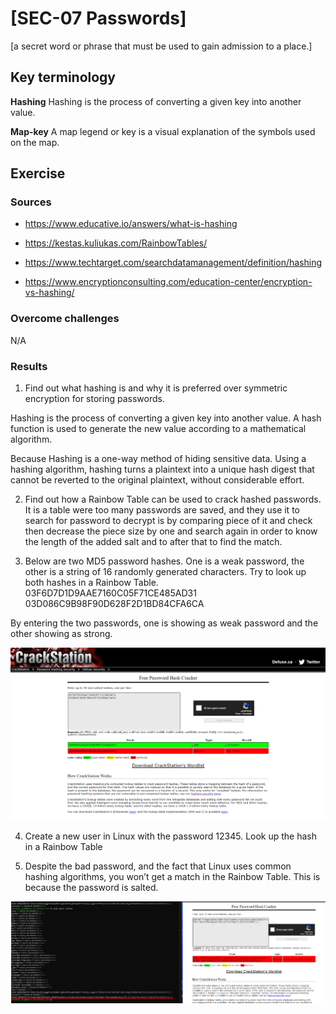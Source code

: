 # [SEC-07 Passwords]
[a secret word or phrase that must be used to gain admission to a place.]

## Key terminology
**Hashing**
Hashing is the process of converting a given key into another value.

**Map-key**
A map legend or key is a visual explanation of the symbols used on the map.


## Exercise
### Sources
- https://www.educative.io/answers/what-is-hashing

- https://kestas.kuliukas.com/RainbowTables/

- https://www.techtarget.com/searchdatamanagement/definition/hashing

- https://www.encryptionconsulting.com/education-center/encryption-vs-hashing/

### Overcome challenges
N/A

### Results
1. Find out what hashing is and why it is preferred over symmetric encryption for storing passwords.

Hashing is the process of converting a given key into another value. A hash function is used to generate the new value according to a mathematical algorithm. 

Because Hashing is a one-way method of hiding sensitive data. Using a hashing algorithm, hashing turns a plaintext into a unique hash digest that cannot be reverted to the original plaintext, without considerable effort.

2. Find out how a Rainbow Table can be used to crack hashed passwords.
It is a table were too many passwords are saved, and they use it to search for password to decrypt is by comparing piece of it and check then decrease the piece size by one and search again in order to know the length of the added salt and to after that to find the match.

3. Below are two MD5 password hashes. One is a weak password, the other is a string of 16 randomly generated characters. Try to look up both hashes in a Rainbow Table.
03F6D7D1D9AAE7160C05F71CE485AD31
03D086C9B98F90D628F2D1BD84CFA6CA

By entering the two passwords, one is showing as weak password and the other showing as strong.

![Check the passwords in the rainbow table](https://github.com/Techgrounds-Cloud-9/cloud-9-EhabRihawi985/blob/main/00_includes/Security/CrackStation%20-%20Online%20Password%20Hash%20Cracking%20-%20MD5.png)

4. Create a new user in Linux with the password 12345. Look up the hash in a Rainbow Table

5. Despite the bad password, and the fact that Linux uses common hashing algorithms, you won’t get a match in the Rainbow Table. This is because the password is salted. 

![Create new user with password 12345](https://github.com/Techgrounds-Cloud-9/cloud-9-EhabRihawi985/blob/main/00_includes/Security/12345%20password.png)



